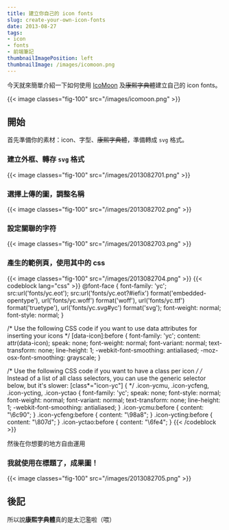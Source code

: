 ```yaml
---
title: 建立你自己的 icon fonts
slug: create-your-own-icon-fonts
date: 2013-08-27
tags:
- icon
- fonts
- 前端筆記
thumbnailImagePosition: left
thumbnailImage: /images/icomoon.png
---
```


今天就來簡單介紹一下如何使用 [IcoMoon](http://icomoon.io/) 及<strike>康熙字典體</strike>建立自己的 icon fonts。

<!--more-->

{{< image classes="fig-100" src="/images/icomoon.png" >}}

## 開始
首先準備你的素材：icon、字型、<strike>康熙字典體</strike>，準備轉成 `svg` 格式。

### 建立外框、轉存 `svg` 格式
{{< image classes="fig-100" src="/images/2013082701.png" >}}

### 選擇上傳的圖，調整名稱
{{< image classes="fig-100" src="/images/2013082702.png" >}}

### 設定關聯的字符
{{< image classes="fig-100" src="/images/2013082703.png" >}}

### 產生的範例頁，使用其中的 css
{{< image classes="fig-100" src="/images/2013082704.png" >}}
{{< codeblock lang="css" >}}
@font-face {
	font-family: 'yc';
	src:url('fonts/yc.eot');
	src:url('fonts/yc.eot?#iefix') format('embedded-opentype'),
		url('fonts/yc.woff') format('woff'),
		url('fonts/yc.ttf') format('truetype'),
		url('fonts/yc.svg#yc') format('svg');
	font-weight: normal;
	font-style: normal;
}

/* Use the following CSS code if you want to use data attributes for inserting your icons */
[data-icon]:before {
	font-family: 'yc';
	content: attr(data-icon);
	speak: none;
	font-weight: normal;
	font-variant: normal;
	text-transform: none;
	line-height: 1;
	-webkit-font-smoothing: antialiased;
	-moz-osx-font-smoothing: grayscale;
}

/* Use the following CSS code if you want to have a class per icon */
/*
Instead of a list of all class selectors,
you can use the generic selector below, but it's slower:
[class*="icon-yc"] {
*/
.icon-ycmu, .icon-ycfeng, .icon-ycting, .icon-yctao {
	font-family: 'yc';
	speak: none;
	font-style: normal;
	font-weight: normal;
	font-variant: normal;
	text-transform: none;
	line-height: 1;
	-webkit-font-smoothing: antialiased;
}
.icon-ycmu:before {
	content: "\6c90";
}
.icon-ycfeng:before {
	content: "\98a8";
}
.icon-ycting:before {
	content: "\807d";
}
.icon-yctao:before {
	content: "\6fe4";
}
{{< /codeblock >}}

然後在你想要的地方自由運用

### 我就使用在標題了，成果圖！
{{< image classes="fig-100" src="/images/2013082705.png" >}}

## 後記
所以說**康熙字典體**真的是太氾濫啦（喂）
